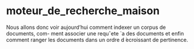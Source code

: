 # moteur_de_recherche_maison
Nous allons donc voir aujourd’hui comment indexer un corpus de documents, com- ment associer une requˆete `a des documents et enfin comment ranger les documents  dans un ordre d ́ecroissant de pertinence.
